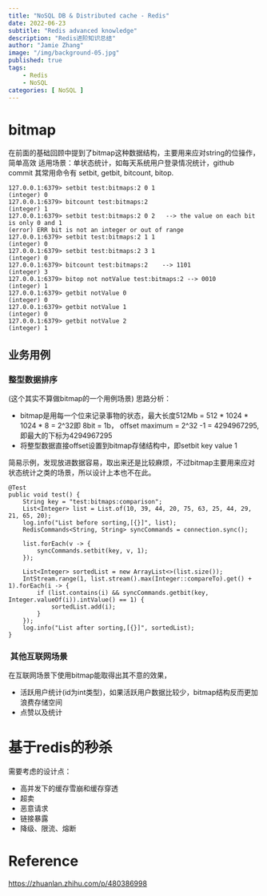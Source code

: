 ```yaml
---
title: "NoSQL DB & Distributed cache - Redis"
date: 2022-06-23
subtitle: "Redis advanced knowledge"
description: "Redis进阶知识总结"
author: "Jamie Zhang"
image: "/img/background-05.jpg"
published: true
tags: 
    - Redis
    - NoSQL
categories: [ NoSQL ]
---
```

# bitmap
在前面的基础回顾中提到了bitmap这种数据结构，主要用来应对string的位操作，简单高效
适用场景：单状态统计，如每天系统用户登录情况统计，github commit
其常用命令有 setbit, getbit, bitcount, bitop.
```
127.0.0.1:6379> setbit test:bitmaps:2 0 1
(integer) 0
127.0.0.1:6379> bitcount test:bitmaps:2
(integer) 1
127.0.0.1:6379> setbit test:bitmaps:2 0 2   --> the value on each bit is only 0 and 1
(error) ERR bit is not an integer or out of range
127.0.0.1:6379> setbit test:bitmaps:2 1 1
(integer) 0
127.0.0.1:6379> setbit test:bitmaps:2 3 1
(integer) 0
127.0.0.1:6379> bitcount test:bitmaps:2    --> 1101
(integer) 3
127.0.0.1:6379> bitop not notValue test:bitmaps:2 --> 0010
(integer) 1
127.0.0.1:6379> getbit notValue 0
(integer) 0
127.0.0.1:6379> getbit notValue 1
(integer) 0
127.0.0.1:6379> getbit notValue 2
(integer) 1
```

## 业务用例
### 整型数据排序
(这个其实不算做bitmap的一个用例场景)
思路分析：  
- bitmap是用每一个位来记录事物的状态，最大长度512Mb = 512 * 1024 * 1024 * 8 = 2^32即
8bit = 1b， offset maximum = 2^32 -1 = 4294967295,即最大的下标为4294967295
- 将整型数据直接offset设置到bitmap存储结构中，即setbit key value 1

简易示例，发现放进数据容易，取出来还是比较麻烦，不过bitmap主要用来应对状态统计之类的场景，所以设计上本也不在此。
```
@Test  
public void test() {  
    String key = "test:bitmaps:comparison";  
    List<Integer> list = List.of(10, 39, 44, 20, 75, 63, 25, 44, 29, 21, 65, 20);  
    log.info("List before sorting,[{}]", list);  
    RedisCommands<String, String> syncCommands = connection.sync();  
  
    list.forEach(v -> {  
        syncCommands.setbit(key, v, 1);  
    });  
  
    List<Integer> sortedList = new ArrayList<>(list.size());  
    IntStream.range(1, list.stream().max(Integer::compareTo).get() + 1).forEach(i -> {  
        if (list.contains(i) && syncCommands.getbit(key, Integer.valueOf(i)).intValue() == 1) {  
            sortedList.add(i);  
        }  
    });  
    log.info("List after sorting,[{}]", sortedList);  
}
```

###  其他互联网场景
在互联网场景下使用bitmap能取得出其不意的效果，
- 活跃用户统计(id为int类型)，如果活跃用户数据比较少，bitmap结构反而更加浪费存储空间
- 点赞以及统计

# 基于redis的秒杀
需要考虑的设计点：
 - 高并发下的缓存雪崩和缓存穿透
 - 超卖
 - 恶意请求
 - 链接暴露
 - 降级、限流、熔断

# Reference
https://zhuanlan.zhihu.com/p/480386998
